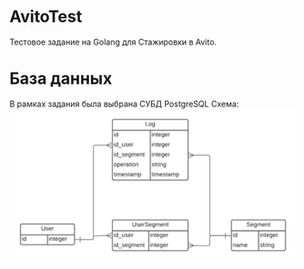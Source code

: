 # AvitoTest
Тестовое задание на Golang для Стажировки в Avito.
# База данных
В рамках задания была выбрана СУБД PostgreSQL
Схема:
![Image alt](https://github.com/Mkkysh/AvitoTest/blob/main/SchemaDB.png)
